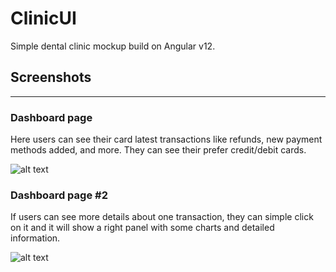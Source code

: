 # ClinicUI

Simple dental clinic mockup build on Angular v12.

## Screenshots
---

### Dashboard page
Here users can see their card latest transactions like refunds, new payment methods added, and more. They can see their prefer credit/debit cards.

![alt text](https://i.imgur.com/Fmv1NXb.png)


### Dashboard page #2
If users can see more details about one transaction, they can simple click on it and it will show a right panel with some charts and detailed information.

![alt text](https://i.imgur.com/WlWFU1B.png)
